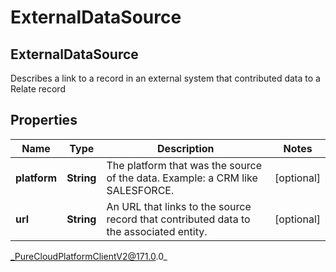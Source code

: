# ExternalDataSource

## ExternalDataSource
Describes a link to a record in an external system that contributed data to a Relate record

## Properties

|Name | Type | Description | Notes|
|------------ | ------------- | ------------- | -------------|
| **platform** | **String** | The platform that was the source of the data.  Example: a CRM like SALESFORCE. | [optional] |
| **url** | **String** | An URL that links to the source record that contributed data to the associated entity. | [optional] |



_PureCloudPlatformClientV2@171.0.0_
